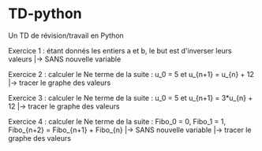 # TD-python
Un TD de révision/travail en Python

Exercice 1 :
    étant donnés les entiers a et b, le but est d'inverser leurs valeurs
    |-> SANS nouvelle variable

Exercice 2 :
    calculer le Ne terme de la suite : u_0 = 5 et u_{n+1} = u_{n} + 12
    |-> tracer le graphe des valeurs

Exercice 3 :
    calculer le Ne terme de la suite : u_0 = 5 et u_{n+1} = 3*u_{n} + 12
    |-> tracer le graphe des valeurs

Exercice 4 :
    calculer le Ne terme de la suite : Fibo_0 = 0, Fibo_1 = 1, Fibo_{n+2} = Fibo_{n+1} + Fibo_{n}
    |-> SANS nouvelle variable
    |-> tracer le graphe des valeurs